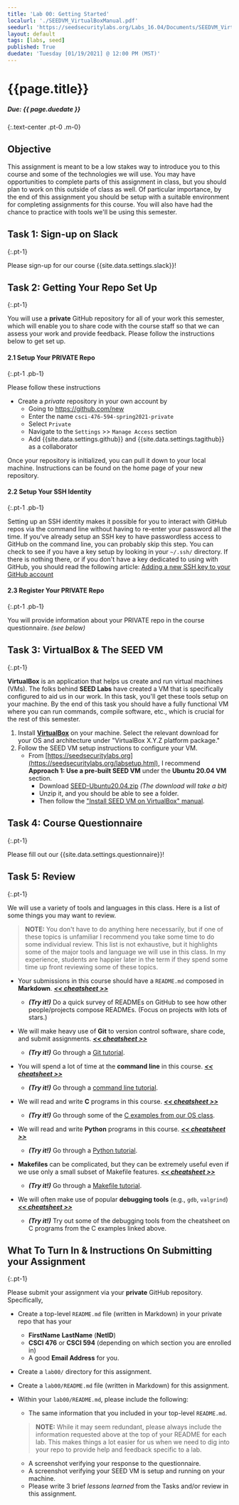 ```yaml
---
title: 'Lab 00: Getting Started'
localurl: './SEEDVM_VirtualBoxManual.pdf'
seedurl: 'https://seedsecuritylabs.org/Labs_16.04/Documents/SEEDVM_VirtualBoxManual.pdf'
layout: default
tags: [labs, seed]
published: True
duedate: 'Tuesday [01/19/2021] @ 12:00 PM (MST)'
---
```


# {{page.title}}
##### Due: {{ page.duedate }}
{:.text-center .pt-0 .m-0}

## Objective

This assignment is meant to be a low stakes way to introduce you to this course and some of the technologies we will use.
You may have opportunities to complete parts of this assignment in class, but you should plan to work on this outside of class as well.
Of particular importance, by the end of this assignment you should be setup with a suitable environment for completing assignments for this course.
You will also have had the chance to practice with tools we'll be using this semester.

## Task 1: Sign-up on Slack
{:.pt-1}

Please sign-up for our course {{site.data.settings.slack}}!

## Task 2: Getting Your Repo Set Up
{:.pt-1}

You will use a **private** GitHub repository for all of your work this semester,
which will enable you to share code with the course staff so that we can assess your work and provide feedback.
Please follow the instructions below to get set up.

#### 2.1 Setup Your PRIVATE Repo
{:.pt-1 .pb-1}

Please follow these instructions

- Create a *private* repository in your own account by
    - Going to <https://github.com/new>
    - Enter the name `csci-476-594-spring2021-private`
    - Select `Private`
    - Navigate to the `Settings` >> `Manage Access` section
    - Add {{site.data.settings.github}} and {{site.data.settings.tagithub}} as a collaborator

Once your repository is initialized, you can pull it down to your local machine.
Instructions can be found on the home page of your new repository.

<!--
Next, you should add the class repository as an upstream git repo:

```bash
$ git remote add upstream https://github.com/msu/csci-476-594-spring2021.git
$ git pull upstream master
$ git push origin master
```
This will synchronize your private repository with the class repository.

When you want to get an update from the public class repository you can run this command:

```
$ git pull upstream master
```
-->

#### 2.2 Setup Your SSH Identity
{:.pt-1 .pb-1}

Setting up an SSH identity makes it possible for you to interact with GitHub repos via the command line without having to re-enter your password all the time.
If you've already setup an SSH key to have passwordless access to GitHub on the command line, you can probably skip this step.
You can check to see if you have a key setup by looking in your `~/.ssh/` directory.
If there is nothing there, or if you don't have a key dedicated to using with GitHub, you should read the following article:
[Adding a new SSH key to your GitHub account](https://docs.github.com/en/github/authenticating-to-github/adding-a-new-ssh-key-to-your-github-account)

#### 2.3 Register Your PRIVATE Repo
{:.pt-1 .pb-1}

You will provide information about your PRIVATE repo in the course questionnaire. _(see below)_

<!--
For example, if I were a student with the NetID `W43m513` and my GitHub username was `studentIAm`
I would add a file named `W43m513.txt` to `/repos` with the following line:
```bash
git@github.com:studentIAm/csci-460-fall2020-private.git
```
-->

## Task 3: VirtualBox & The SEED VM
{:.pt-1}

**VirtualBox** is an application that helps us create and run virtual machines (VMs).
The folks behind **SEED Labs** have created a VM that is specifically configured to aid us in our work.
In this task, you'll get these tools setup on your machine.
By the end of this task you should have a fully functional VM where you can run commands, compile software, etc., which is crucial for the rest of this semester.

1. Install [**VirtualBox**](https://www.virtualbox.org/wiki/Downloads) on your machine. Select the relevant download for your OS and architecture under "VirtualBox X.Y.Z platform package."
2. Follow the SEED VM setup instructions to configure your VM.
   <!-- - Go to [https://seedsecuritylabs.org/labsetup.html](https://seedsecuritylabs.org/labsetup.html) and scroll down to the `Ubuntu 20.04 VM` section. -->
   - From [https://seedsecuritylabs.org](https://seedsecuritylabs.org/labsetup.html), I recommend **Approach 1: Use a pre-built SEED VM** under the **Ubuntu 20.04 VM** section.
     - Download [SEED-Ubuntu20.04.zip](https://drive.google.com/file/d/138fqx0F8bThLm9ka8cnuxmrD6irtz_4m/view?usp=sharing) _(The download will take a bit)_
     - Unzip it, and you should be able to see a folder.
     - Then follow the ["Install SEED VM on VirtualBox" manual](https://github.com/seed-labs/seed-labs/blob/master/manuals/vm/seedvm-manual.md).

## Task 4: Course Questionnaire
{:.pt-1}

Please fill out our {{site.data.settings.questionnaire}}!

## Task 5: Review
{:.pt-1}

We will use a variety of tools and languages in this class.
Here is a list of some things you may want to review.

> **NOTE:** You don't have to do anything here necessarily, but if one of these topics is unfamiliar I recommend you take some time to do some individual review.
> This list is not exhaustive, but it highlights some of the major tools and language we will use in this class.
> In my experience, students are happier later in the term if they spend some time up front reviewing some of these topics.

- Your submissions in this course should have a `README.md` composed in **Markdown**. _[**<< cheatsheet >>**](https://devhints.io/markdown)_
    - _**(Try it!)**_ Do a quick survey of READMEs on GitHub to see how other people/projects compose READMEs. (Focus on projects with lots of stars.)

- We will make heavy use of **Git** to version control software, share code, and submit assignments.
  _[**<< cheatsheet >>**](https://github.github.com/training-kit/downloads/github-git-cheat-sheet.pdf)_
    - _**(Try it!)**_ Go through a [Git tutorial](https://learngitbranching.js.org).

- You will spend a lot of time at the **command line** in this course. _[**<< cheatsheet >>**](https://cheatography.com/davechild/cheat-sheets/linux-command-line/)_
    - _**(Try it!)**_ Go through a [command line tutorial](https://ryanstutorials.net/linuxtutorial/).

- We will read and write **C** programs in this course.
  _[**<< cheatsheet >>**](../files/intro-to-C-for-java-programmers.pdf)_
    - _**(Try it!)**_ Go through some of the [C examples from our OS class](https://www.traviswpeters.com/cs460-2020-fall/pa0/#task-6-programming-in-c).

- We will read and write **Python** programs in this course.
  _[**<< cheatsheet >>**](https://overapi.com/python)_
    - _**(Try it!)**_ Go through a [Python tutorial](https://www.learnpython.org).

- **Makefiles** can be complicated, but they can be extremely useful even if we use only a small subset of Makefile features.
    _[**<< cheatsheet >>**](https://gist.github.com/evertrol/4b6fd05f3b6be2b331c60638b1af7101)_
    - _**(Try it!)**_ Go through a [Makefile tutorial](https://makefiletutorial.com).
    <!-- [Clark Grubb's Makefile Style Guide](https://clarkgrubb.com/makefile-style-guide) -->

- We will often make use of popular **debugging tools** (e.g., `gdb`, `valgrind`) _[**<< cheatsheet >>**](https://wiki.tiker.net/ToolCheatSheet/)_
    - _**(Try it!)**_ Try out some of the debugging tools from the cheatsheet on C programs from the C examples linked above.

<!--
2. Create a README file for your submission.
This file should be named `README.md` and it should be at the top-level directory of your project (a.k.a. the "root" or "base").
**At a minimum your README should include:**
- An overview of what this project (PA0, in this case) is all about. This should be a few sentences at most.
- An overview of what is "here" _(i.e., What is in the folder you submit? Are there subdirectories? Are there any particularly important/useful files?)_
- Examples of how to work with this project _(e.g., What `make` targets should be run to compile you code? How can I quickly verify that the project has been compiled correctly and works? Are there command line arguments or features that are useful to demonstrate to help others effectively use and understand your code?)._
- Responses to the tasks/questions throughout PA0.
 -->

## What To Turn In & Instructions On Submitting your Assignment
{:.pt-1}

Please submit your assignment via your **private** GitHub repository. Specifically,

- Create a top-level `README.md` file (written in Markdown) in your private repo that has your
    - **FirstName** **LastName** (**NetID**)
    - **CSCI 476** or **CSCI 594** (depending on which section you are enrolled in)
    - A good **Email Address** for you.
- Create a `lab00/` directory for this assignment.
- Create a `lab00/README.md` file (written in Markdown) for this assignment.
- Within your `lab00/README.md`, please include the following:
  - The same information that you included in your top-level `README.md`.
  > **NOTE:** While it may seem redundant, please always include the information requested above at the top of your README for each lab.
  > This makes things a lot easier for us when we need to dig into your repo to provide help and feedback specific to a lab.

  - A screenshot verifying your response to the questionnaire.
  - A screenshot verifying your SEED VM is setup and running on your machine.
  - Please write 3 brief _lessons learned_ from the Tasks and/or review in this assignment.
